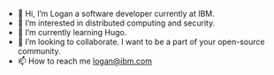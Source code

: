 - 👋 Hi, I’m Logan a software developer currently at IBM.
- 👀 I’m interested in distributed computing and security.
- 🌱 I’m currently learning Hugo.
- 💞️ I’m looking to collaborate. I want to be a part of your open-source community. 
- 📫 How to reach me logan@ibm.com

<!---
Logan-Cormier/Logan-Cormier is a ✨ special ✨ repository because its `README.md` (this file) appears on your GitHub profile.
You can click the Preview link to take a look at your changes.
--->
